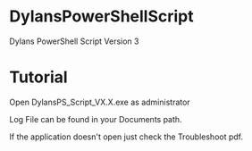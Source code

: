 # DylansPowerShellScript
Dylans PowerShell Script Version 3

# Tutorial
Open DylansPS_Script_VX.X.exe as administrator

Log File can be found in your Documents path.

If the application doesn't open just check the Troubleshoot pdf.
